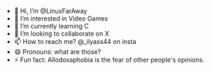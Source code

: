 - 👋 Hi, I’m @LinuxFarAway
- 👀 I’m interested in Video Games
- 🌱 I’m currently learning C
- 💞️ I’m looking to collaborate on X
- 📫 How to reach me? @_ilyass44 on insta
- 😄 Pronouns: what are those?
- ⚡ Fun fact: Allodoxaphobia is the fear of other people's opinions.

<!---
LinuxFarAway/LinuxFarAway is a ✨ special ✨ repository because its `README.md` (this file) appears on your GitHub profile.
You can click the Preview link to take a look at your changes.
--->
